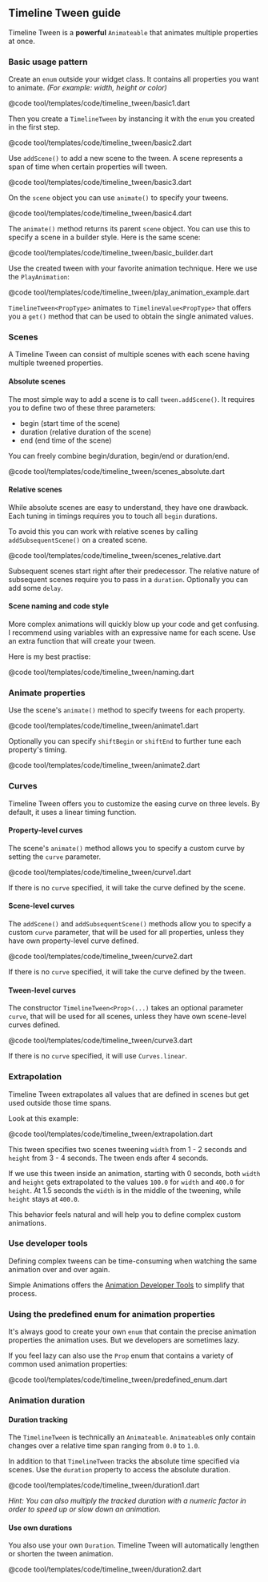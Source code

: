 ## Timeline Tween guide

Timeline Tween is a **powerful** `Animateable` that animates multiple properties at once.

### Basic usage pattern

Create an `enum` outside your widget class. It contains all properties you want to animate. _(For example: width, height or color)_

@code tool/templates/code/timeline_tween/basic1.dart

Then you create a `TimelineTween` by instancing it with the `enum` you created in the first step.

@code tool/templates/code/timeline_tween/basic2.dart

Use `addScene()` to add a new scene to the tween. A scene represents a span of time when certain properties will tween.

@code tool/templates/code/timeline_tween/basic3.dart

On the `scene` object you can use `animate()` to specify your tweens.

@code tool/templates/code/timeline_tween/basic4.dart

The `animate()` method returns its parent `scene` object. You can use this to specify a scene in a builder style. Here is the same scene:

@code tool/templates/code/timeline_tween/basic_builder.dart

Use the created tween with your favorite animation technique. Here we use the `PlayAnimation`:

@code tool/templates/code/timeline_tween/play_animation_example.dart

`TimelineTween<PropType>` animates to `TimelineValue<PropType>` that offers you a `get()` method that can be used to obtain the single animated values.

### Scenes

A Timeline Tween can consist of multiple scenes with each scene having multiple tweened properties.

#### Absolute scenes

The most simple way to add a scene is to call `tween.addScene()`. It requires you to define two of these three parameters:

- begin (start time of the scene)
- duration (relative duration of the scene)
- end (end time of the scene)

You can freely combine begin/duration, begin/end or duration/end.

@code tool/templates/code/timeline_tween/scenes_absolute.dart

#### Relative scenes

While absolute scenes are easy to understand, they have one drawback. Each tuning in timings requires you to touch all `begin` durations.

To avoid this you can work with relative scenes by calling `addSubsequentScene()` on a created scene.

@code tool/templates/code/timeline_tween/scenes_relative.dart

Subsequent scenes start right after their predecessor.
The relative nature of subsequent scenes require you to pass in a `duration`. Optionally you can add some `delay`.

#### Scene naming and code style

More complex animations will quickly blow up your code and get confusing. I recommend using variables with an expressive name for each scene. Use an extra function that will create your tween.

Here is my best practise:

@code tool/templates/code/timeline_tween/naming.dart

### Animate properties

Use the scene's `animate()` method to specify tweens for each property.

@code tool/templates/code/timeline_tween/animate1.dart

Optionally you can specify `shiftBegin` or `shiftEnd` to further tune each property's timing.

@code tool/templates/code/timeline_tween/animate2.dart

### Curves

Timeline Tween offers you to customize the easing curve on three levels. By default, it uses a linear timing function.

#### Property-level curves

The scene's `animate()` method allows you to specify a custom curve by setting the `curve` parameter.

@code tool/templates/code/timeline_tween/curve1.dart

If there is no `curve` specified, it will take the curve defined by the scene.

#### Scene-level curves

The `addScene()` and `addSubsequentScene()` methods allow you to specify a custom `curve` parameter, that will be used for all properties, unless they have own property-level curve defined.

@code tool/templates/code/timeline_tween/curve2.dart

If there is no `curve` specified, it will take the curve defined by the tween.

#### Tween-level curves

The constructor `TimelineTween<Prop>(...)` takes an optional parameter `curve`, that will be used for all scenes, unless they have own scene-level curves defined.

@code tool/templates/code/timeline_tween/curve3.dart

If there is no `curve` specified, it will use `Curves.linear`.

### Extrapolation

Timeline Tween extrapolates all values that are defined in scenes but get used outside those time spans.

Look at this example:

@code tool/templates/code/timeline_tween/extrapolation.dart

This tween specifies two scenes tweening `width` from 1 - 2 seconds and `height` from 3 - 4 seconds. The tween ends after 4 seconds.

If we use this tween inside an animation, starting with 0 seconds, both `width` and `height` gets extrapolated to the values `100.0` for `width` and `400.0` for `height`. At 1.5 seconds the `width` is in the middle of the tweening, while `height` stays at `400.0`.

This behavior feels natural and will help you to define complex custom animations.

### Use developer tools

Defining complex tweens can be time-consuming when watching the same animation over and over again.

Simple Animations offers the [Animation Developer Tools](animation_developer_tools.md) to simplify that process.

### Using the predefined enum for animation properties

It's always good to create your own `enum` that contain the precise animation properties the animation uses.
But we developers are sometimes lazy.

If you feel lazy can also use the `Prop` enum that contains a variety of common used animation properties:

@code tool/templates/code/timeline_tween/predefined_enum.dart

### Animation duration

#### Duration tracking

The `TimelineTween` is technically an `Animateable`. `Animateable`s only contain changes over a relative time span ranging from `0.0` to `1.0`.

In addition to that `TimelineTween` tracks the absolute time specified via scenes. Use the `duration` property to access the absolute duration.

@code tool/templates/code/timeline_tween/duration1.dart

_Hint: You can also multiply the tracked duration with a numeric factor in order to speed up or slow down an animation._

#### Use own durations

You also use your own `Duration`. Timeline Tween will automatically lengthen or shorten the tween animation.

@code tool/templates/code/timeline_tween/duration2.dart

